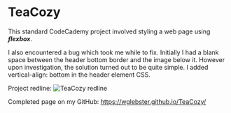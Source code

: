 # TeaCozy

This standard CodeCademy project involved styling a web page using ***flexbox***. 

I also encountered a bug which took me while to fix. 
Initially I had a blank space between the header bottom border and the image below it. However upon investigation, the solution turned out to be quite simple. I added vertical-align: bottom in the header element CSS.

Project redline: 
![TeaCozy redline](https://content.codecademy.com/courses/freelance-1/unit-4/img-tea-cozy-redline.jpg)

Completed page on my GitHub: 
<https://wglebster.github.io/TeaCozy/>
